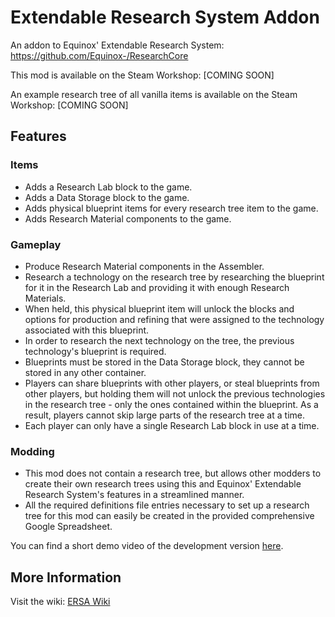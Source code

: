 # Extendable Research System Addon
An addon to Equinox' Extendable Research System: https://github.com/Equinox-/ResearchCore

This mod is available on the Steam Workshop: [COMING SOON]

An example research tree of all vanilla items is available on the Steam Workshop: [COMING SOON]

## Features
### Items
* Adds a Research Lab block to the game.
* Adds a Data Storage block to the game.
* Adds physical blueprint items for every research tree item to the game.
* Adds Research Material components to the game.

### Gameplay
* Produce Research Material components in the Assembler.
* Research a technology on the research tree by researching the blueprint for it in the Research Lab and providing it with enough Research Materials.
* When held, this physical blueprint item will unlock the blocks and options for production and refining that were assigned to the technology associated with this blueprint.
* In order to research the next technology on the tree, the previous technology's blueprint is required.
* Blueprints must be stored in the Data Storage block, they cannot be stored in any other container.
* Players can share blueprints with other players, or steal blueprints from other players, but holding them will not unlock the previous technologies in the research tree - only the ones contained within the blueprint. As a result, players cannot skip large parts of the research tree at a time.
* Each player can only have a single Research Lab block in use at a time.

### Modding
* This mod does not contain a research tree, but allows other modders to create their own research trees using this and Equinox' Extendable Research System's features in a streamlined manner.
* All the required definitions file entries necessary to set up a research tree for this mod can easily be created in the provided comprehensive Google Spreadsheet.

You can find a short demo video of the development version [here](https://youtu.be/1aVTD505Qwk).

## More Information
Visit the wiki: [ERSA Wiki](https://github.com/enenra/ersa/wiki)

